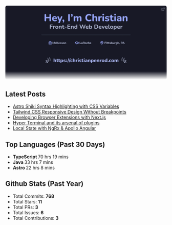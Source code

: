 <p align="center">
  <a href="https://christianpenrod.com">
    <img
      src="assets/banner.png"
      alt="Hey, I'm Christian. Front-End Web Developer (https://christianpenrod.com)."
      title="Hey, I'm Christian. Front-End Web Developer (https://christianpenrod.com)."
    />
  </a>
</p>

<h2>Latest Posts</h2>

<ul>
  
  <li><a href="https://christianpenrod.com/blog/astro-shiki-syntax-highlighting-with-css-variables/">Astro Shiki Syntax Highlighting with CSS Variables</a></li>
  
  <li><a href="https://christianpenrod.com/blog/tailwindcss-responsive-design-without-breakpoints/">Tailwind CSS Responsive Design Without Breakpoints</a></li>
  
  <li><a href="https://christianpenrod.com/blog/developing-browser-extensions-with-nextjs/">Developing Browser Extensions with Next.js</a></li>
  
  <li><a href="https://christianpenrod.com/blog/hyper-terminal-and-its-arsenal-of-plugins/">Hyper Terminal and its arsenal of plugins</a></li>
  
  <li><a href="https://christianpenrod.com/blog/local-state-with-ngrx-and-apollo-angular/">Local State with NgRx &amp; Apollo Angular</a></li>
  
</ul>

<h2>Top Languages (Past 30 Days)</h2>

<ul>
  
  <li>
    <strong>TypeScript </strong>
    <span>70 hrs 19 mins</span>
  </li>
  
  <li>
    <strong>Java </strong>
    <span>33 hrs 7 mins</span>
  </li>
  
  <li>
    <strong>Astro </strong>
    <span>22 hrs 8 mins</span>
  </li>
  
</ul>

<h2>Github Stats (Past Year)</h2>

<ul>
  <li>Total Commits: <strong>768</strong></li>
  <li>Total Stars: <strong>11</strong></li>
  <li>Total PRs: <strong>3</strong></li>
  <li>Total Issues: <strong>6</strong></li>
  <li>Total Contributions: <strong>3</strong></li>
</ul>
